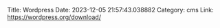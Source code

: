 Title: Wordpress
Date: 2023-12-05 21:57:43.038882
Category: cms
Link: https://wordpress.org/download/
